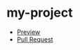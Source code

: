 # my-project
- [Preview](https://mariakoval253.github.io/my-project/)
- [Pull Request](https://github.com/mariakoval253/my-project/pull/1/files)